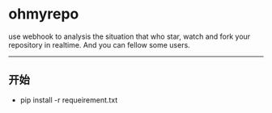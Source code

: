 # ohmyrepo
use webhook to analysis the situation that who star, watch and fork  your repository in realtime. And you can fellow some users.

-----

## 开始
- pip install -r requeirement.txt

